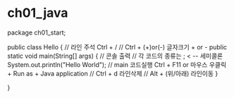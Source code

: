 # ch01_java
package ch01_start;

public class Hello {
	//	 라인 주석 Ctrl + /
	// Ctrl + (+)or(-) 글자크기 + or -
	public static void main(String[] args) {
		// 콘솔 출력
		// 각 코드의 종류는 ; < -- 세미콜론
		System.out.println("Hello World");
		// main 코드실행 Ctrl + F11 or 마우스 우클릭 + Run as + Java application
		// Ctrl + d 라인삭제
		// Alt + (위/아래) 라인이동
	}

}
